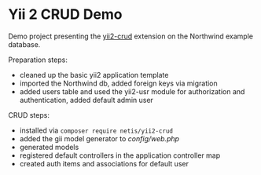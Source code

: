Yii 2 CRUD Demo
===============

Demo project presenting the [yii2-crud](https://github.com/netis-pl/yii2-crud) extension on the Northwind example database.

Preparation steps:

* cleaned up the basic yii2 application template
* imported the Northwind db, added foreign keys via migration
* added users table and used the yii2-usr module for authorization and authentication, added default admin user

CRUD steps:

* installed via `composer require netis/yii2-crud`
* added the gii model generator to _config/web.php_
* generated models
* registered default controllers in the application controller map
* created auth items and associations for default user
